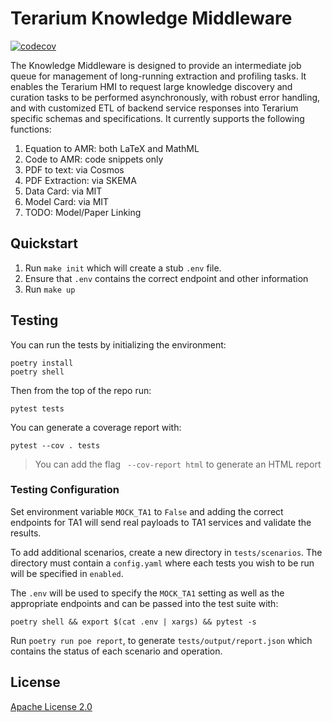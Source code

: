 # Terarium Knowledge Middleware

[![codecov](https://codecov.io/github/DARPA-ASKEM/knowledge-middleware/branch/main/graph/badge.svg?token=XEARJHESHY)](https://codecov.io/github/DARPA-ASKEM/knowledge-middleware)

The Knowledge Middleware is designed to provide an intermediate job queue for management of long-running extraction and profiling tasks. It enables the Terarium HMI to request large knowledge discovery and curation tasks to be performed asynchronously, with robust error handling, and with customized ETL of backend service responses into Terarium specific schemas and specifications. It currently supports the following functions:

1. Equation to AMR: both LaTeX and MathML
2. Code to AMR: code snippets only
3. PDF to text: via Cosmos
4. PDF Extraction: via SKEMA
5. Data Card: via MIT
6. Model Card: via MIT
7. TODO: Model/Paper Linking


## Quickstart

1. Run `make init` which will create a stub `.env` file. 
2. Ensure that `.env` contains the correct endpoint and other information 
3. Run `make up`


## Testing
You can run the tests by initializing the environment:

```
poetry install
poetry shell
```

Then from the top of the repo run:

```
pytest tests
```

You can generate a coverage report with:

```
pytest --cov . tests
```

> You can add the flag ` --cov-report html` to generate an HTML report

### Testing Configuration

Set environment variable `MOCK_TA1` to `False` and adding the correct endpoints for TA1 will send real payloads to TA1 services and validate the results.

To add additional scenarios, create a new directory in `tests/scenarios`. The directory must contain a `config.yaml` where each tests you wish to be run
will be specified in `enabled`. 

The `.env` will be used to specify the `MOCK_TA1` setting as well as the appropriate endpoints and can be passed into the test suite with:
```
poetry shell && export $(cat .env | xargs) && pytest -s
```

Run `poetry run poe report`, to generate `tests/output/report.json` which contains the status of each scenario and operation.


## License

[Apache License 2.0](LICENSE)
